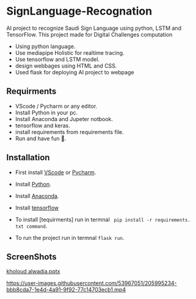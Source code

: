 # SignLanguage-Recognation
AI project to recognize Saudi Sign Language using python, LSTM and TensorFlow.
This project made for Digital Challenges computation

 
 


- Using python language. 
- Use mediapipe Holistic for realtime tracing.
- Use tensorflow and LSTM model.
- design webbages using HTML and CSS.
- Used flask for deploying AI project to webpage


## Requirments

- VScode / Pycharm or any editor.
- Install Python in your pc.
- Install Anaconda and Jupeter notbook.
- tensorflow and keras.
- install requirements from requirements file.
- Run and have fun 🚥.



## Installation

- First install [VScode](https://code.visualstudio.com/download) or [Pycharm](https://www.google.com/search?q=pycharm&oq=pyc&aqs=chrome.1.69i57j0i67i433j0i67j0i67i433j0i67j0i512l5.3505j0j7&sourceid=chrome&ie=UTF-8).

- Install [Python](https://www.python.org/downloads/).
- Install [Anaconda](https://www.anaconda.com/products/distribution).
- Install [tensorflow](https://www.tensorflow.org/)
- To install [tequirments] run in termnal ``` pip install -r requirements. txt command```.
- To run the project run in termnal ``` flask run ```.

## ScreenShots 




[kholoud alwadia.pptx](https://github.com/KholoudAlwadia/SignLanguage-Recognation/files/10169402/kholoud.alwadia.pptx)


https://user-images.githubusercontent.com/53967051/205995234-bbb8cda7-1e4d-4a91-9f92-77c14703ecb1.mp4







